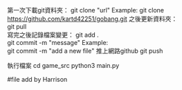 第一次下載git資料夾：
	git clone "url"
	Example:
		git clone https://github.com/kartd42251/gobang.git
之後更新資料夾：	
	git pull	
寫完之後記錄檔案變更：	
	git add .	
	git commit -m "message"	
	Example:	
		git commit -m "add a new file"
推上網路github
	git push

執行檔案
	cd game_src
	python3 main.py
	
#file add by Harrison
